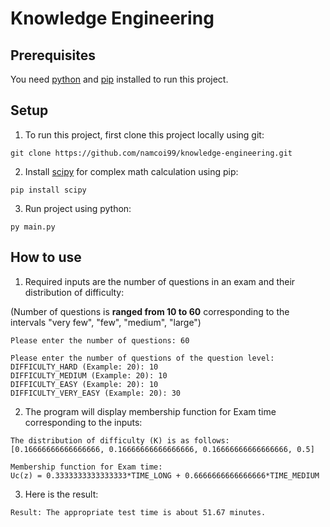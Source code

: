 ﻿# Knowledge Engineering
## Prerequisites
You need [python](https://www.python.org/downloads/) and [pip](https://pip.pypa.io/en/stable/installation/) installed to run this project.
## Setup
1. To run this project, first clone this project locally using git:
```
git clone https://github.com/namcoi99/knowledge-engineering.git
```
2. Install [scipy](https://scipy.org/install/) for complex math calculation using pip:
```
pip install scipy
```
3. Run project using python:
```
py main.py
```
## How to use
1. Required inputs are the number of questions in an exam and their distribution of difficulty: 

(Number of questions is **ranged from 10 to 60** corresponding to the intervals "very few", "few", "medium", "large")
   
```
Please enter the number of questions: 60

Please enter the number of questions of the question level: 
DIFFICULTY_HARD (Example: 20): 10
DIFFICULTY_MEDIUM (Example: 20): 10
DIFFICULTY_EASY (Example: 20): 10
DIFFICULTY_VERY_EASY (Example: 20): 30
```
2. The program will display membership function for Exam time corresponding to the inputs:
```
The distribution of difficulty (K) is as follows: [0.16666666666666666, 0.16666666666666666, 0.16666666666666666, 0.5]

Membership function for Exam time:
Uc(z) = 0.3333333333333333*TIME_LONG + 0.6666666666666666*TIME_MEDIUM
```
3. Here is the result:
```
Result: The appropriate test time is about 51.67 minutes.
```
